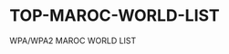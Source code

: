 # TOP-MAROC-WORLD-LIST
WPA/WPA2 MAROC WORLD LIST


<blockquote class="imgur-embed-pub" lang="en" data-id="a/GkklMGQ" data-context="false" ><a href="//imgur.com/a/GkklMGQ"></a></blockquote><script async src="//s.imgur.com/min/embed.js" charset="utf-8"></script>
